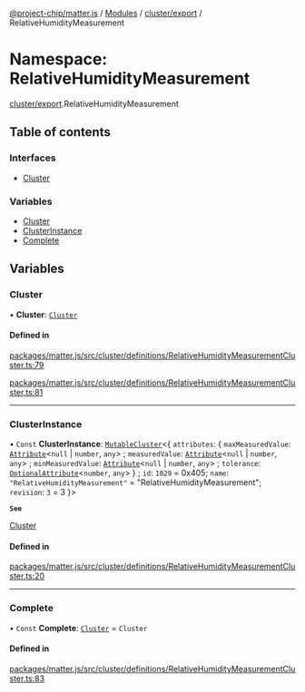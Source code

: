 [@project-chip/matter.js](../README.md) / [Modules](../modules.md) / [cluster/export](cluster_export.md) / RelativeHumidityMeasurement

# Namespace: RelativeHumidityMeasurement

[cluster/export](cluster_export.md).RelativeHumidityMeasurement

## Table of contents

### Interfaces

- [Cluster](../interfaces/cluster_export.RelativeHumidityMeasurement.Cluster.md)

### Variables

- [Cluster](cluster_export.RelativeHumidityMeasurement.md#cluster)
- [ClusterInstance](cluster_export.RelativeHumidityMeasurement.md#clusterinstance)
- [Complete](cluster_export.RelativeHumidityMeasurement.md#complete)

## Variables

### Cluster

• **Cluster**: [`Cluster`](../interfaces/cluster_export.RelativeHumidityMeasurement.Cluster.md)

#### Defined in

[packages/matter.js/src/cluster/definitions/RelativeHumidityMeasurementCluster.ts:79](https://github.com/project-chip/matter.js/blob/904d0c9b952b91f28a21803759c5e5c66ee4d272/packages/matter.js/src/cluster/definitions/RelativeHumidityMeasurementCluster.ts#L79)

[packages/matter.js/src/cluster/definitions/RelativeHumidityMeasurementCluster.ts:81](https://github.com/project-chip/matter.js/blob/904d0c9b952b91f28a21803759c5e5c66ee4d272/packages/matter.js/src/cluster/definitions/RelativeHumidityMeasurementCluster.ts#L81)

___

### ClusterInstance

• `Const` **ClusterInstance**: [`MutableCluster`](../interfaces/cluster_export.MutableCluster-1.md)\<\{ `attributes`: \{ `maxMeasuredValue`: [`Attribute`](../interfaces/cluster_export.Attribute.md)\<``null`` \| `number`, `any`\> ; `measuredValue`: [`Attribute`](../interfaces/cluster_export.Attribute.md)\<``null`` \| `number`, `any`\> ; `minMeasuredValue`: [`Attribute`](../interfaces/cluster_export.Attribute.md)\<``null`` \| `number`, `any`\> ; `tolerance`: [`OptionalAttribute`](../interfaces/cluster_export.OptionalAttribute.md)\<`number`, `any`\>  } ; `id`: ``1029`` = 0x405; `name`: ``"RelativeHumidityMeasurement"`` = "RelativeHumidityMeasurement"; `revision`: ``3`` = 3 }\>

**`See`**

[Cluster](cluster_export.RelativeHumidityMeasurement.md#cluster)

#### Defined in

[packages/matter.js/src/cluster/definitions/RelativeHumidityMeasurementCluster.ts:20](https://github.com/project-chip/matter.js/blob/904d0c9b952b91f28a21803759c5e5c66ee4d272/packages/matter.js/src/cluster/definitions/RelativeHumidityMeasurementCluster.ts#L20)

___

### Complete

• `Const` **Complete**: [`Cluster`](../interfaces/cluster_export.RelativeHumidityMeasurement.Cluster.md) = `Cluster`

#### Defined in

[packages/matter.js/src/cluster/definitions/RelativeHumidityMeasurementCluster.ts:83](https://github.com/project-chip/matter.js/blob/904d0c9b952b91f28a21803759c5e5c66ee4d272/packages/matter.js/src/cluster/definitions/RelativeHumidityMeasurementCluster.ts#L83)
